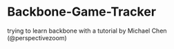 Backbone-Game-Tracker
=====================

trying to learn backbone with a tutorial by Michael Chen (@perspectivezoom)
